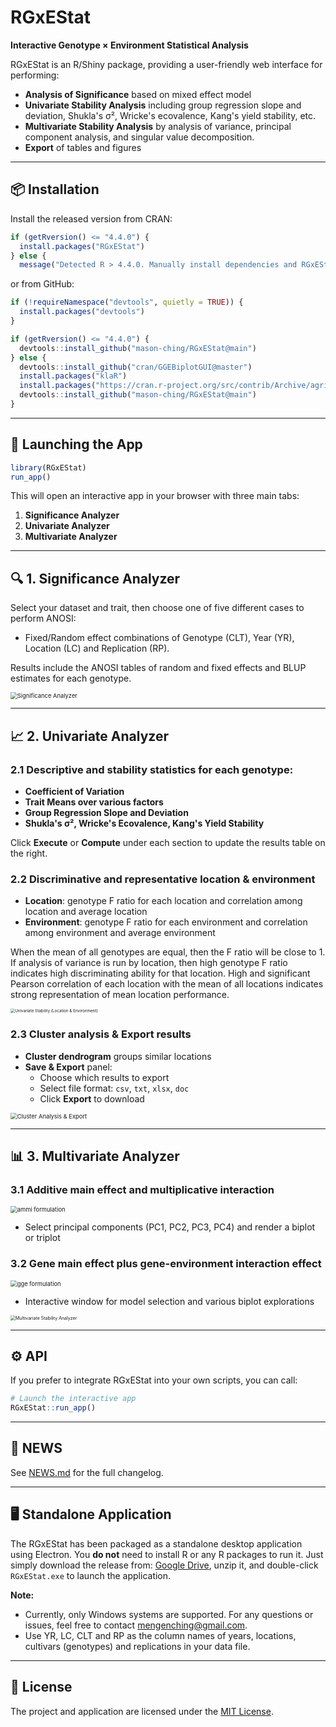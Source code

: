 # RGxEStat

**Interactive Genotype × Environment Statistical Analysis**

RGxEStat is an R/Shiny package, providing a user-friendly web interface for performing:

-   **Analysis of Significance** based on mixed effect model
-   **Univariate Stability Analysis** including group regression slope and deviation, Shukla's σ², Wricke's ecovalence, Kang's yield stability, etc.
-   **Multivariate Stability Analysis** by analysis of variance, principal component analysis, and singular value decomposition.
-   **Export** of tables and figures

------------------------------------------------------------------------

## 📦 Installation

Install the released version from CRAN:

``` r
if (getRversion() <= "4.4.0") {
  install.packages("RGxEStat")
} else {
  message("Detected R > 4.4.0. Manually install dependencies and RGxEStat from GitHub.")
```

or from GitHub:

``` r
if (!requireNamespace("devtools", quietly = TRUE)) {
  install.packages("devtools")
}

if (getRversion() <= "4.4.0") {
  devtools::install_github("mason-ching/RGxEStat@main")
} else {
  devtools::install_github("cran/GGEBiplotGUI@master")
  install.packages("klaR")
  install.packages("https://cran.r-project.org/src/contrib/Archive/agricolae/agricolae_1.3-6.tar.gz", repos = NULL, type = "source")
  devtools::install_github("mason-ching/RGxEStat@main")
}
```

------------------------------------------------------------------------

## 🚀 Launching the App

``` r
library(RGxEStat)
run_app()
```

This will open an interactive app in your browser with three main tabs:

1.  **Significance Analyzer**
2.  **Univariate Analyzer**
3.  **Multivariate Analyzer**

------------------------------------------------------------------------

## 🔍 1. Significance Analyzer

Select your dataset and trait, then choose one of five different cases to perform ANOSI:

-   Fixed/Random effect combinations of Genotype (CLT), Year (YR), Location (LC) and Replication (RP).

Results include the ANOSI tables of random and fixed effects and BLUP estimates for each genotype.

<img src="files/anosi.png" alt="Significance Analyzer" style="zoom: 67%;"/>

------------------------------------------------------------------------

## 📈 2. Univariate Analyzer

### 2.1 Descriptive and stability statistics for each genotype:

-   **Coefficient of Variation**
-   **Trait Means over various factors**
-   **Group Regression Slope and Deviation**
-   **Shukla's σ², Wricke's Ecovalence, Kang's Yield Stability**

Click **Execute** or **Compute** under each section to update the results table on the right.

### 2.2 Discriminative and representative location & environment

-   **Location**: genotype F ratio for each location and correlation among location and average location
-   **Environment**: genotype F ratio for each environment and correlation among environment and average environment

When the mean of all genotypes are equal, then the F ratio will be close to 1. If analysis of variance is run by location, then high genotype F ratio indicates high discriminating ability for that location. High and significant Pearson correlation of each location with the mean of all locations indicates strong representation of mean location performance.

<img src="files/univariate_1.png" alt="Univariate Stability (Location &amp; Environment)" style="zoom: 45%;"/>

### 2.3 Cluster analysis & Export results

-   **Cluster dendrogram** groups similar locations
-   **Save & Export** panel:
    -   Choose which results to export
    -   Select file format: `csv`, `txt`, `xlsx`, `doc`
    -   Click **Export** to download

<img src="files/univariate_2.png" alt="Cluster Analysis &amp; Export" style="zoom: 67%;"/>

------------------------------------------------------------------------

## 📊 3. Multivariate Analyzer

### 3.1 Additive main effect and multiplicative interaction

<img src="files/ammi.png" alt="ammi formulation" style="zoom: 67%;"/>

-   Select principal components (PC1, PC2, PC3, PC4) and render a biplot or triplot

### 3.2 Gene main effect plus gene-environment interaction effect

<img src="files/gge.png" alt="gge formulation" style="zoom: 67%;"/>

-   Interactive window for model selection and various biplot explorations

<img src="files/multivariate.png" alt="Multivariate Stability Analyzer" style="zoom: 50%;"/>

------------------------------------------------------------------------

## ⚙️ API

If you prefer to integrate RGxEStat into your own scripts, you can call:

``` r
# Launch the interactive app
RGxEStat::run_app()
```

------------------------------------------------------------------------

## 📝 NEWS

See [NEWS.md](NEWS.md) for the full changelog.

------------------------------------------------------------------------

## 🖥️ Standalone Application

The RGxEStat has been packaged as a standalone desktop application using Electron. You **do not** need to install R or any R packages to run it. Just simply download the release from: [Google Drive](https://drive.google.com/file/d/1AvK8B6NXodgGHv2K6t7tHX0olEem_3n_/view?usp=sharing), unzip it, and double-click `RGxEStat.exe` to launch the application.

**Note:** 
-   Currently, only Windows systems are supported. For any questions or issues, feel free to contact [mengenching\@gmail.com](mailto:mengenching@gmail.com).
-   Use YR, LC, CLT and RP as the column names of years, locations, cultivars (genotypes) and replications in your data file.
------------------------------------------------------------------------

## 📄 License

The project and application are licensed under the [MIT License](LICENSE).
